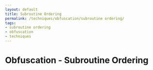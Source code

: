 ```yaml
---
layout: default
title: Subroutine Ordering
permalink: /techniques/obfuscation/subroutine ordering/
tags:
- subroutine ordering
- obfuscation
- techniques
---
```


# Obfuscation - Subroutine Ordering
